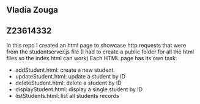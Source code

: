 ## Vladia Zouga
## Z23614332

In this repo I created an html page to showcase http requests that were from the studentserver.js file
(I had to create a public folder for all the html files so the index.html can work)
Each HTML page has its own task:
- addStudent.html: create a new student. 
- updateStudent.html: update a student by ID 
- deleteStudent.html: delete a student by ID 
- displayStudent.html: display a single student by ID 
- listStudents.html: list all students records

<div style="width:60px ; height:60px">

<div>

